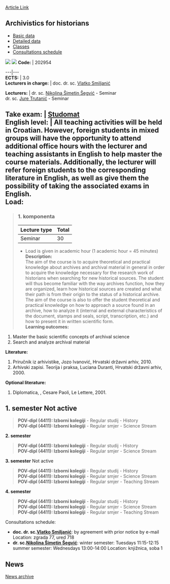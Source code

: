 [Article Link](https://www.fhs.hr/en/course/afh_b)

## Archivistics for historians
  * [Basic data](https://www.fhs.hr/en/course/afh_b#v1id-523742_880905_1_0 "Basic data")
  * [Detailed data](https://www.fhs.hr/en/course/afh_b#v1id-523742_880905_1_1 "Detailed data")
  * [Classes](https://www.fhs.hr/en/course/afh_b#v1id-523742_880905_1_2 "Classes")
  * [Consultations schedule](https://www.fhs.hr/en/course/afh_b#v1id-523742_880905_1_3 "Consultations schedule")


[![](https://www.fhs.hr/img/flags/gif/hr.gif)](https://www.fhs.hr/predmet/azp_b) [![](https://www.fhs.hr/img/flags/gif/gb.gif)](https://www.fhs.hr/en/course/afh_b)
**Code:** |  202954  
  
---|---  
**ECTS:** |  3.0   
**Lecturers in charge:** |  doc. dr. sc. [Vlatko Smiljanić](https://www.fhs.hr/staff/vlatko.smiljanic)   
  
**Lecturers:** |  dr. sc. [Nikolina Šimetin Šegvić](https://www.fhs.hr/djelatnik/nikolina.simetin_segvic) - Seminar  
dr. sc. [Jure Trutanić](https://www.fhs.hr/djelatnik/jure.trutanic) - Seminar  
  
**Take exam:** |  [Studomat](http://www.isvu.hr/studomat)  
**English level:** |  All teaching activities will be held in Croatian. However, foreign students in mixed groups will have the opportunity to attend additional office hours with the lecturer and teaching assistants in English to help master the course materials. Additionally, the lecturer will refer foreign students to the corresponding literature in English, as well as give them the possibility of taking the associated exams in English.   
**Load:**  
---  
> ### 1. komponenta
> | Lecture type | Total  
> ---|---  
> Seminar | 30  
> * Load is given in academic hour (1 academic hour = 45 minutes)   
**Description:**  
> The aim of the course is to acquire theoretical and practical knowledge about archives and archival material in general in order to acquire the knowledge necessary for the research work of historians when searching for new historical sources. The student will thus become familiar with the way archives function, how they are organized, learn how historical sources are created and what their path is from their origin to the status of a historical archive.  
>  The aim of the course is also to offer the student theoretical and practical knowledge on how to approach a source found in an archive, how to analyze it (internal and external characteristics of the document, stamps and seals, script, transcription, etc.) and how to present it in written scientific form.  
**Learning outcomes:**  
  1. Master the basic scientific concepts of archival science
  2. Search and analyze archival material

  
**Literature:**  
  1. Priručnik iz arhivistike, Jozo Ivanović, Hrvatski državni arhiv, 2010. 
  2. Arhivski zapisi. Teorija i praksa, Luciana Duranti, Hrvatski državni arhiv, 2000. 

  
**Optional literature:**  
  1. Diplomatica, , Cesare Paoli, Le Lettere, 2001.

  
**1. semester** Not active  
---  
> **POV-dipl (4411): Izborni kolegiji** - Regular studij - History  
>  **POV-dipl (4411): Izborni kolegiji** - Regular smjer - Science Stream  
>   
  
**2. semester**  
> **POV-dipl (4411): Izborni kolegiji** - Regular studij - History  
>  **POV-dipl (4411): Izborni kolegiji** - Regular smjer - Science Stream  
>   
  
**3. semester** Not active  
> **POV-dipl (4411): Izborni kolegiji** - Regular studij - History  
>  **POV-dipl (4411): Izborni kolegiji** - Regular smjer - Science Stream  
>  **POV-dipl (4411): Izborni kolegiji** - Regular smjer - Teaching Stream  
>   
  
**4. semester**  
> **POV-dipl (4411): Izborni kolegiji** - Regular studij - History  
>  **POV-dipl (4411): Izborni kolegiji** - Regular smjer - Science Stream  
>  **POV-dipl (4411): Izborni kolegiji** - Regular smjer - Teaching Stream  
>   
Consultations schedule: 
  * **doc. dr. sc.[Vlatko Smiljanić](https://www.fhs.hr/staff/vlatko.smiljanic)**: 
by agreement with prior notice by e-mail
Location: zgrada 77, ured 718 
  * **dr. sc.[Nikolina Šimetin Šegvić](https://www.fhs.hr/djelatnik/nikolina.simetin_segvic)**: 
winter semester: Tuesdays 11:15-12:15
summer semester: Wednesdays 13:00-14:00
Location: knjižnica, soba 1 


## News
[News archive](https://www.fhs.hr/en/course/afh_b?@=218d7#news_117081 "News archive")
